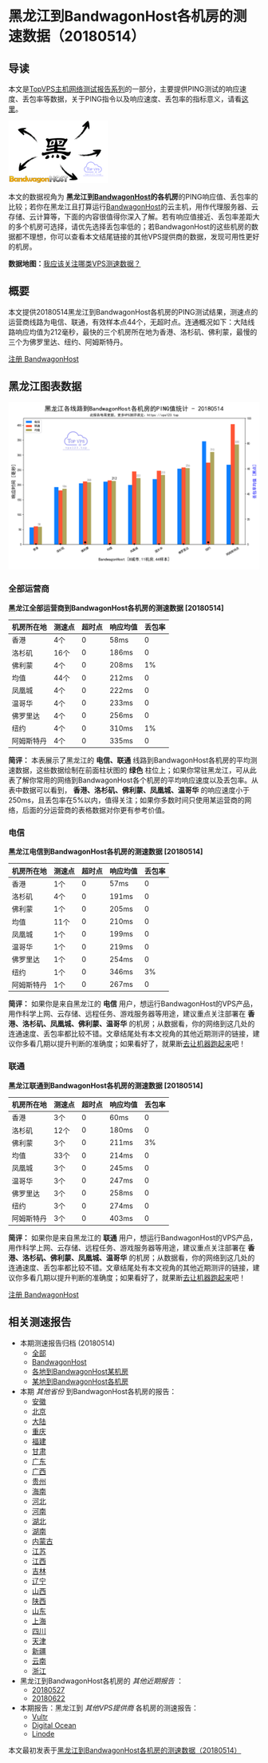 #  黑龙江到BandwagonHost各机房的测速数据（20180514） 

## 导读

本文是[TopVPS主机网络测试报告系列](https://vps123.top/pingtest)的一部分，主要提供PING测试的响应速度、丢包率等数据，关于PING指令以及响应速度、丢包率的指标意义，请看[这里](https://vps123.top/what-is-ping.html)。

![黑龙江到BandwagonHost各机房的测速数据（20180514）](/images/thumbnails/Heilongjiang_to_bandwagon.png)

本文的数据视角为 **黑龙江到[BandwagonHost](https://vps123.top/go/bwg)的各机房**的PING响应值、丢包率的比较；若你在黑龙江且打算运行[BandwagonHost](https://vps123.top/go/bwg)的云主机，用作代理服务器、云存储、云计算等，下面的内容很值得你深入了解。若有响应值接近、丢包率差距大的多个机房可选择，请优先选择丢包率低的；若BandwagonHost的这些机房的数据都不理想，你可以查看本文结尾链接的其他VPS提供商的数据，发现可用性更好的机房。

**数据地图：**[我应该关注哪类VPS测速数据？](https://vps123.top/find-pingtest-data-you-need.html)

## 概要

本文提供20180514黑龙江到BandwagonHost各机房的PING测试结果，测速点的运营商线路为电信、联通，有效样本点44个，无超时点。连通概况如下：大陆线路响应均值为212毫秒，最快的三个机房所在地为香港、洛杉矶、佛利蒙，最慢的三个为佛罗里达、纽约、阿姆斯特丹。

[注册 BandwagonHost](https://vps123.top/go/bwg/_btn1)

## 黑龙江图表数据

![大陆省份黑龙江到VPS提供商BandwagonHost各机房的ping测试数据统计图，包含响应值的柱状图以及丢包率的散点图，数据日期为20180514](/images/pingtests/bwg_20180514/plot_isp_heilongjiang_bwg_20180514.png)

### 全部运营商

**黑龙江全部运营商到BandwagonHost各机房的测速数据 [20180514]**

机房所在地 | 测速点 | 超时点 | 响应均值 | 丢包率  
---|---|---|---|---  
香港 | 4个 | 0 | 58ms | 0  
洛杉矶 | 16个 | 0 | 186ms | 0  
佛利蒙 | 4个 | 0 | 208ms | 1%  
均值 | 44个 | 0 | 212ms | 0  
凤凰城 | 4个 | 0 | 222ms | 0  
温哥华 | 4个 | 0 | 233ms | 0  
佛罗里达 | 4个 | 0 | 256ms | 0  
纽约 | 4个 | 0 | 310ms | 1%  
阿姆斯特丹 | 4个 | 0 | 335ms | 0  
  
**简评：** 本表展示了黑龙江的 **电信、联通** 线路到BandwagonHost各机房的平均测速数据，这些数据绘制在前面柱状图的 **绿色** 柱位上；如果你常驻黑龙江，可从此表了解你常用的网络到BandwagonHost各个机房的平均响应速度以及丢包率。从表中数据可以看到， **香港、洛杉矶、佛利蒙、凤凰城、温哥华** 的响应速度小于250ms，且丢包率在5%以内，值得关注；如果你多数时间只使用某运营商的网络，后面的分运营商的表格数据对你更有参考价值。

### 电信

**黑龙江电信到BandwagonHost各机房的测速数据 [20180514]**

机房所在地 | 测速点 | 超时点 | 响应均值 | 丢包率  
---|---|---|---|---  
香港 | 1个 | 0 | 57ms | 0  
洛杉矶 | 4个 | 0 | 191ms | 0  
佛利蒙 | 1个 | 0 | 205ms | 0  
均值 | 11个 | 0 | 210ms | 0  
凤凰城 | 1个 | 0 | 199ms | 0  
温哥华 | 1个 | 0 | 219ms | 0  
佛罗里达 | 1个 | 0 | 254ms | 0  
纽约 | 1个 | 0 | 346ms | 3%  
阿姆斯特丹 | 1个 | 0 | 267ms | 0  
  
**简评：** 如果你是来自黑龙江的 **电信** 用户，想运行BandwagonHost的VPS产品，用作科学上网、云存储、远程任务、游戏服务器等用途，建议重点关注部署在 **香港、洛杉矶、凤凰城、佛利蒙、温哥华** 的机房；从数据看，你的网络到这几处的连通速度、丢包率都比较不错。文章结尾处有本文视角的其他近期测评的链接，建议你多看几期以提升判断的准确度；如果看好了，就果断[去让机器跑起来](https://vps123.top/go/bwg/_1)吧！

### 联通

**黑龙江联通到BandwagonHost各机房的测速数据 [20180514]**

机房所在地 | 测速点 | 超时点 | 响应均值 | 丢包率  
---|---|---|---|---  
香港 | 3个 | 0 | 60ms | 0  
洛杉矶 | 12个 | 0 | 180ms | 0  
佛利蒙 | 3个 | 0 | 211ms | 3%  
均值 | 33个 | 0 | 214ms | 0  
凤凰城 | 3个 | 0 | 245ms | 0  
温哥华 | 3个 | 0 | 247ms | 0  
佛罗里达 | 3个 | 0 | 258ms | 0  
纽约 | 3个 | 0 | 274ms | 0  
阿姆斯特丹 | 3个 | 0 | 403ms | 0  
  
**简评：** 如果你是来自黑龙江的 **联通** 用户，想运行BandwagonHost的VPS产品，用作科学上网、云存储、远程任务、游戏服务器等用途，建议重点关注部署在 **香港、洛杉矶、佛利蒙、凤凰城、温哥华** 的机房；从数据看，你的网络到这几处的连通速度、丢包率都比较不错。文章结尾处有本文视角的其他近期测评的链接，建议你多看几期以提升判断的准确度；如果看好了，就果断[去让机器跑起来](https://vps123.top/go/bwg/_2)吧！

[注册 BandwagonHost](https://vps123.top/go/bwg/_btn2)

## 相关测速报告

  * 本期测速报告归档 (20180514) 
    * [全部](https://vps123.top/pingtests/20180514 "本期各VPS提供商全部测速报告")
    * [BandwagonHost](https://vps123.top/pingtests/idc-bandwagon/20180514 "本期BandwagonHost的全部测速报告")
    * [各地到BandwagonHost某机房](https://vps123.top/pingtests/idc-bandwagon/isp-global/20180514 "以BandwagonHost某机房为关注对象的视角，横向比较大陆各省份、海外各国家地区")
    * [某地到BandwagonHost各机房](https://vps123.top/pingtests/idc-bandwagon/facility-all/20180514 "以大陆某省份为关注对象的视角，横向比较BandwagonHost各机房")
  * 本期 _其他省份_ 到BandwagonHost各机房的报告： 
    * [安徽](/bandwagon/isp/anhui/20180514-bandwagon-isp-anhui.md "安徽到BandwagonHost各机房的Ping测试 20180514")
    * [北京](/bandwagon/isp/beijing/20180514-bandwagon-isp-beijing.md "北京到BandwagonHost各机房的Ping测试 20180514")
    * [大陆](/bandwagon/isp/china/20180514-bandwagon-isp-china.md "大陆到BandwagonHost各机房的Ping测试 20180514")
    * [重庆](/bandwagon/isp/chongqing/20180514-bandwagon-isp-chongqing.md "重庆到BandwagonHost各机房的Ping测试 20180514")
    * [福建](/bandwagon/isp/fujian/20180514-bandwagon-isp-fujian.md "福建到BandwagonHost各机房的Ping测试 20180514")
    * [甘肃](/bandwagon/isp/gansu/20180514-bandwagon-isp-gansu.md "甘肃到BandwagonHost各机房的Ping测试 20180514")
    * [广东](/bandwagon/isp/guangdong/20180514-bandwagon-isp-guangdong.md "广东到BandwagonHost各机房的Ping测试 20180514")
    * [广西](/bandwagon/isp/guangxi/20180514-bandwagon-isp-guangxi.md "广西到BandwagonHost各机房的Ping测试 20180514")
    * [贵州](/bandwagon/isp/guizhou/20180514-bandwagon-isp-guizhou.md "贵州到BandwagonHost各机房的Ping测试 20180514")
    * [海南](/bandwagon/isp/hainan/20180514-bandwagon-isp-hainan.md "海南到BandwagonHost各机房的Ping测试 20180514")
    * [河北](/bandwagon/isp/hebei/20180514-bandwagon-isp-hebei.md "河北到BandwagonHost各机房的Ping测试 20180514")
    * [河南](/bandwagon/isp/henan/20180514-bandwagon-isp-henan.md "河南到BandwagonHost各机房的Ping测试 20180514")
    * [湖北](/bandwagon/isp/hubei/20180514-bandwagon-isp-hubei.md "湖北到BandwagonHost各机房的Ping测试 20180514")
    * [湖南](/bandwagon/isp/hunan/20180514-bandwagon-isp-hunan.md "湖南到BandwagonHost各机房的Ping测试 20180514")
    * [内蒙古](/bandwagon/isp/innermongolia/20180514-bandwagon-isp-innermongolia.md "内蒙古到BandwagonHost各机房的Ping测试 20180514")
    * [江苏](/bandwagon/isp/jiangsu/20180514-bandwagon-isp-jiangsu.md "江苏到BandwagonHost各机房的Ping测试 20180514")
    * [江西](/bandwagon/isp/jiangxi/20180514-bandwagon-isp-jiangxi.md "江西到BandwagonHost各机房的Ping测试 20180514")
    * [吉林](/bandwagon/isp/jilin/20180514-bandwagon-isp-jilin.md "吉林到BandwagonHost各机房的Ping测试 20180514")
    * [辽宁](/bandwagon/isp/liaoning/20180514-bandwagon-isp-liaoning.md "辽宁到BandwagonHost各机房的Ping测试 20180514")
    * [山西](/bandwagon/isp/shan1xi/20180514-bandwagon-isp-shan1xi.md "山西到BandwagonHost各机房的Ping测试 20180514")
    * [陕西](/bandwagon/isp/shan3xi/20180514-bandwagon-isp-shan3xi.md "陕西到BandwagonHost各机房的Ping测试 20180514")
    * [山东](/bandwagon/isp/shandong/20180514-bandwagon-isp-shandong.md "山东到BandwagonHost各机房的Ping测试 20180514")
    * [上海](/bandwagon/isp/shanghai/20180514-bandwagon-isp-shanghai.md "上海到BandwagonHost各机房的Ping测试 20180514")
    * [四川](/bandwagon/isp/sichuan/20180514-bandwagon-isp-sichuan.md "四川到BandwagonHost各机房的Ping测试 20180514")
    * [天津](/bandwagon/isp/tianjin/20180514-bandwagon-isp-tianjin.md "天津到BandwagonHost各机房的Ping测试 20180514")
    * [新疆](/bandwagon/isp/xinjiang/20180514-bandwagon-isp-xinjiang.md "新疆到BandwagonHost各机房的Ping测试 20180514")
    * [云南](/bandwagon/isp/yunnan/20180514-bandwagon-isp-yunnan.md "云南到BandwagonHost各机房的Ping测试 20180514")
    * [浙江](/bandwagon/isp/zhejiang/20180514-bandwagon-isp-zhejiang.md "浙江到BandwagonHost各机房的Ping测试 20180514")
  * 黑龙江到BandwagonHost各机房的 _其他近期报告_ ： 
    * [20180527](/bandwagon/isp/heilongjiang/20180527-bandwagon-isp-heilongjiang.md "黑龙江到BandwagonHost各机房的Ping测试 20180527")
    * [20180622](/bandwagon/isp/heilongjiang/20180622-bandwagon-isp-heilongjiang.md "黑龙江到BandwagonHost各机房的Ping测试 20180622")
  * 本期报告：黑龙江到 _其他VPS提供商_ 各机房的测速报告： 
    * [Vultr](/vultr/isp/heilongjiang/20180514-vultr-isp-heilongjiang.md "黑龙江到Vultr各机房的Ping测试 20180514")
    * [Digital Ocean](/digitalocean/isp/heilongjiang/20180514-digitalocean-isp-heilongjiang.md "黑龙江到Digital Ocean各机房的Ping测试 20180514")
    * [Linode](/linode/isp/heilongjiang/20180514-linode-isp-heilongjiang.md "黑龙江到Linode各机房的Ping测试 20180514")



本文最初发表于[黑龙江到BandwagonHost各机房的测速数据（20180514）](https://vps123.top/pingtest/20180514-bandwagon-isp-heilongjiang.html)
